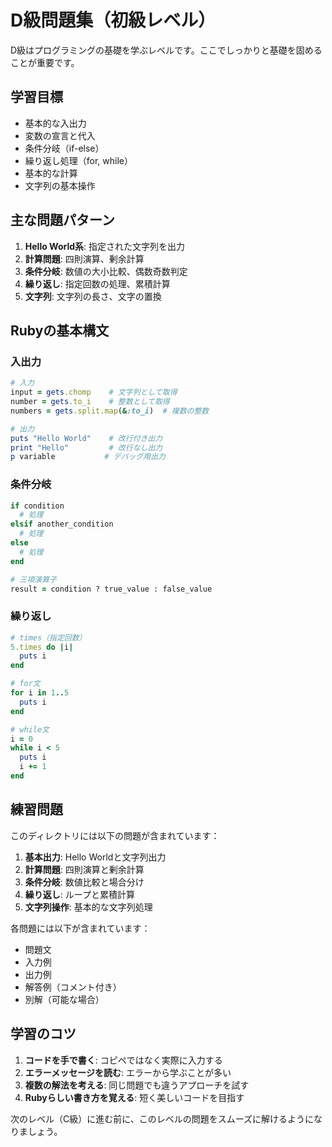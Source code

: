 # D級問題集（初級レベル）

D級はプログラミングの基礎を学ぶレベルです。ここでしっかりと基礎を固めることが重要です。

## 学習目標

- 基本的な入出力
- 変数の宣言と代入
- 条件分岐（if-else）
- 繰り返し処理（for, while）
- 基本的な計算
- 文字列の基本操作

## 主な問題パターン

1. **Hello World系**: 指定された文字列を出力
2. **計算問題**: 四則演算、剰余計算
3. **条件分岐**: 数値の大小比較、偶数奇数判定
4. **繰り返し**: 指定回数の処理、累積計算
5. **文字列**: 文字列の長さ、文字の置換

## Rubyの基本構文

### 入出力
```ruby
# 入力
input = gets.chomp    # 文字列として取得
number = gets.to_i    # 整数として取得
numbers = gets.split.map(&:to_i)  # 複数の整数

# 出力
puts "Hello World"    # 改行付き出力
print "Hello"         # 改行なし出力
p variable           # デバッグ用出力
```

### 条件分岐
```ruby
if condition
  # 処理
elsif another_condition
  # 処理
else
  # 処理
end

# 三項演算子
result = condition ? true_value : false_value
```

### 繰り返し
```ruby
# times（指定回数）
5.times do |i|
  puts i
end

# for文
for i in 1..5
  puts i
end

# while文
i = 0
while i < 5
  puts i
  i += 1
end
```

## 練習問題

このディレクトリには以下の問題が含まれています：

1. **基本出力**: Hello Worldと文字列出力
2. **計算問題**: 四則演算と剰余計算
3. **条件分岐**: 数値比較と場合分け
4. **繰り返し**: ループと累積計算
5. **文字列操作**: 基本的な文字列処理

各問題には以下が含まれています：
- 問題文
- 入力例
- 出力例
- 解答例（コメント付き）
- 別解（可能な場合）

## 学習のコツ

1. **コードを手で書く**: コピペではなく実際に入力する
2. **エラーメッセージを読む**: エラーから学ぶことが多い
3. **複数の解法を考える**: 同じ問題でも違うアプローチを試す
4. **Rubyらしい書き方を覚える**: 短く美しいコードを目指す

次のレベル（C級）に進む前に、このレベルの問題をスムーズに解けるようになりましょう。